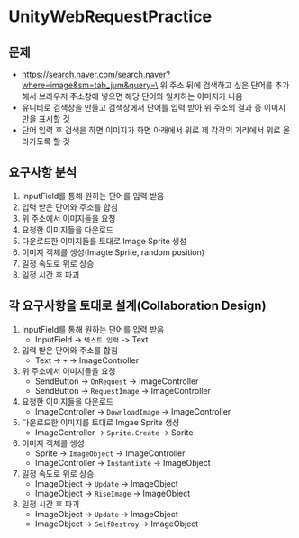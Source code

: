 # UnityWebRequestPractice

## 문제

- https://search.naver.com/search.naver?where=image&sm=tab_jum&query=\
  위 주소 뒤에 검색하고 싶은 단어를 추가해서 브라우저 주소창에 넣으면 해당 단어와 일치하는 이미지가 나옴
- 유니티로 검색창을 만들고 검색창에서 단어를 입력 받아 위 주소의 결과 중 이미지만을 표시할 것
- 단어 입력 후 검색을 하면 이미지가 화면 아래에서 위로 제 각각의 거리에서 위로 올라가도록 할 것

## 요구사항 분석
1. InputField를 통해 원하는 단어를 입력 받음
2. 입력 받은 단어와 주소를 합침
3. 위 주소에서 이미지들을 요청
4. 요청한 이미지들을 다운로드
5. 다운로드한 이미지들를 토대로 Image Sprite 생성
6. 이미지 객체를 생성(Imagte Sprite, random position) 
7. 일정 속도로 위로 상승
8. 일정 시간 후 파괴

## 각 요구사항을 토대로 설계(Collaboration Design)
1. InputField를 통해 원하는 단어를 입력 받음
   - InputField -> `텍스트 입력` -> Text
2. 입력 받은 단어와 주소를 합침
   - Text -> `+` -> ImageController
3. 위 주소에서 이미지들을 요청
   - SendButton -> `OnRequest` -> ImageController 
   - SendButton -> `RequestImage` -> ImageController 
4. 요청한 이미지들을 다운로드
   - ImageController -> `DownloadImage` -> ImageController
5. 다운로드한 이미지를 토대로 Imgae Sprite 생성
   - ImageController -> `Sprite.Create` -> Sprite
6. 이미지 객체를 생성
   - Sprite -> `ImageObject` -> ImageController
   - ImageController -> `Instantiate` -> ImageObject
7. 일정 속도로 위로 상승
   - ImageObject -> `Update` -> ImageObject
   - ImageObject -> `RiseImage` -> ImageObject
8. 일정 시간 후 파괴
   - ImageObject -> `Update` -> ImageObject
   - ImageObject -> `SelfDestroy` -> ImageObject
